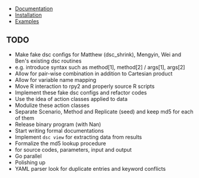 *  [Documentation](./)
 *  [Installation](../src)
*  [Examples](../vignettes/one_sample_location)

## TODO
*  Make fake dsc configs for Matthew (dsc_shrink), Mengyin, Wei and Ben's existing dsc routines
 *  e.g. introduce syntax such as method[1], method[2] / args[1], args[2]
 *  Allow for pair-wise combination in addition to Cartesian product
 *  Allow for variable name mapping
*  Move R interaction to rpy2 and properly source R scripts
*  Implement these fake dsc configs and refactor codes
 *  Use the idea of action classes applied to data
 *  Modulize these action classes
 *  Separate Scenario, Method and Replicate (seed) and keep md5 for each of them
*  Release binary program (with Nan)
*  Start writing formal documentations
*  Implement `dsc view` for extracting data from results
*  Formalize the md5 lookup procedure
 *  for source codes, parameters, input and output
*  Go parallel
*  Polishing up
 *  YAML parser look for duplicate entries and keyword conflicts
